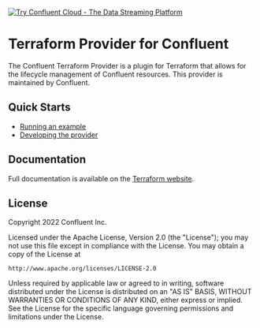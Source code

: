 [![Try Confluent Cloud - The Data Streaming Platform](https://images.ctfassets.net/8vofjvai1hpv/10bgcSfn5MzmvS4nNqr94J/af43dd2336e3f9e0c0ca4feef4398f6f/confluent-banner-v2.svg)](https://confluent.cloud/signup?utm_source=github&utm_medium=banner&utm_campaign=oss-repos&utm_term=terraform-provider-confluent)

# Terraform Provider for Confluent

The Confluent Terraform Provider is a plugin for Terraform that allows for the lifecycle management of Confluent resources.
This provider is maintained by Confluent.

## Quick Starts

- [Running an example](https://registry.terraform.io/providers/confluentinc/confluent/latest/docs/guides/sample-project)
- [Developing the provider](docs/DEVELOPING.md)

## Documentation

Full documentation is available on the [Terraform website](https://registry.terraform.io/providers/confluentinc/confluent/latest/docs).

## License

Copyright 2022 Confluent Inc.

Licensed under the Apache License, Version 2.0 (the "License");
you may not use this file except in compliance with the License.
You may obtain a copy of the License at

    http://www.apache.org/licenses/LICENSE-2.0

Unless required by applicable law or agreed to in writing, software
distributed under the License is distributed on an "AS IS" BASIS,
WITHOUT WARRANTIES OR CONDITIONS OF ANY KIND, either express or implied.
See the License for the specific language governing permissions and
limitations under the License.
